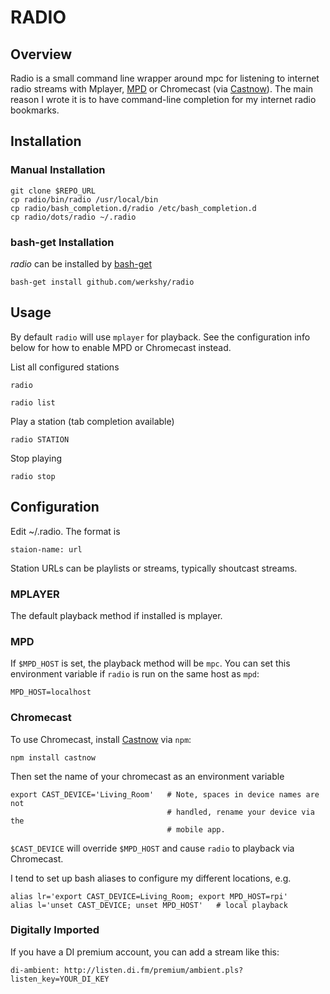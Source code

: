 # RADIO

## Overview
Radio is a small command line wrapper around mpc for listening to internet
radio streams with Mplayer, [MPD](http://www.musicpd.org/) or Chromecast (via [Castnow](https://github.com/xat/castnow)). The main reason I wrote it is to have command-line completion for my internet radio bookmarks.

## Installation

### Manual Installation

	git clone $REPO_URL
	cp radio/bin/radio /usr/local/bin
	cp radio/bash_completion.d/radio /etc/bash_completion.d
	cp radio/dots/radio ~/.radio

### bash-get Installation

_radio_ can be installed by [bash-get](https://github.com/werkshy/bash-get)

    bash-get install github.com/werkshy/radio

## Usage

By default `radio` will use `mplayer` for playback. See the configuration info below for how to enable MPD or Chromecast instead.

List all configured stations

    radio

    radio list

Play a station (tab completion available)

	radio STATION

Stop playing

	radio stop

## Configuration

Edit ~/.radio. The format is

    staion-name: url

Station URLs can be playlists or streams, typically shoutcast streams.

### MPLAYER

The default playback method if installed is mplayer.

### MPD

If `$MPD_HOST` is set, the playback method will be `mpc`. You can set this environment variable if `radio` is run on the same host as `mpd`:

    MPD_HOST=localhost

### Chromecast

To use Chromecast, install [Castnow](https://github.com/xat/castnow) via `npm`:

    npm install castnow

Then set the name of your chromecast as an environment variable

	export CAST_DEVICE='Living_Room'   # Note, spaces in device names are not
	                                   # handled, rename your device via the
									   # mobile app.

`$CAST_DEVICE` will override `$MPD_HOST` and cause `radio` to playback via Chromecast.


I tend to set up bash aliases to configure my different locations, e.g.

    alias lr='export CAST_DEVICE=Living_Room; export MPD_HOST=rpi'
    alias l='unset CAST_DEVICE; unset MPD_HOST'   # local playback


### Digitally Imported

If you have a DI premium account, you can add a stream like this:

	di-ambient: http://listen.di.fm/premium/ambient.pls?listen_key=YOUR_DI_KEY

